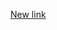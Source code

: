[New link](https://share.streamlit.io/juliarebrova/streamlit_freecodecamp/main/app_6_eda_cryptocurrency/crypto-price-app.py)
